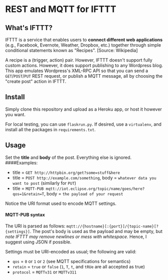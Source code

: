 REST and MQTT for IFTTT
=======================

## What's IFTTT?
IFTTT is a service that enables users to **connect different web applications** (e.g., Facebook, Evernote, Weather, Dropbox, etc.) together through simple conditional statements known as "Recipes". [Source: Wikipedia]

A recipe is a (trigger, action) pair. However, IFTTT doesn't support fully custom actions. However, it does support publishing to any Wordpress blog. This app emulates Wordpress's XML-RPC API so that you can send a `GET`/`POST`/`PUT` REST request, or publish a MQTT message, all by choosing the "create post" action in IFTTT.

## Install
Simply clone this repository and upload as a Heroku app, or host it however you want.

For local testing, you can use `flaskrun.py`. If desired, use a `virtualenv`, and install all the packages in `requirements.txt`.

## Usage
Set the **title** and **body** of the post. Everything else is ignored.
####Examples:
* title = `GET http://httpbin.org/get?some=stuff&here`
* title = `POST http://example.com/something`, body = `whatever data you want to post` (similarly for `PUT`)
* title = `MQTT-PUB mqtt://iot.eclipse.org/topic/name/goes/here?qos=1&retain=T`, body = `the payload of your request`

Notice the URI format used to encode MQTT settings.
#### MQTT-PUB syntax
The URI is parsed as follows: `mqtt://{hostname}[:{port}]/{topic-name}[?{settings}]`. The post's body is used as the payload and may be empty, but *note IFTTT may remove newlines or mess with whitespace*. Hence, I suggest using JSON if possible.

Settings must be URI-encoded as usual; the following are valid:
* `qos` = `0` or `1` or `2` (see MQTT specifications for semantics)
* `retain` = `true` or `false` (`1`, `T`, `t`, and `tRUe` are all accepted as true)
* `protocol` = `MQTTv31` or `MQTTv311`
